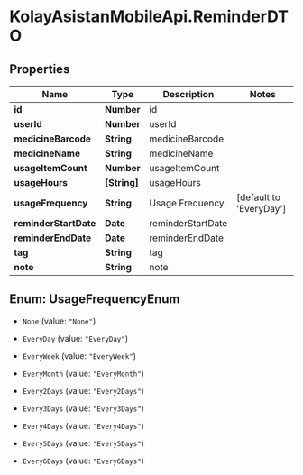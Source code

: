 # KolayAsistanMobileApi.ReminderDTO

## Properties

Name | Type | Description | Notes
------------ | ------------- | ------------- | -------------
**id** | **Number** | id | 
**userId** | **Number** | userId | 
**medicineBarcode** | **String** | medicineBarcode | 
**medicineName** | **String** | medicineName | 
**usageItemCount** | **Number** | usageItemCount | 
**usageHours** | **[String]** | usageHours | 
**usageFrequency** | **String** | Usage Frequency | [default to &#39;EveryDay&#39;]
**reminderStartDate** | **Date** | reminderStartDate | 
**reminderEndDate** | **Date** | reminderEndDate | 
**tag** | **String** | tag | 
**note** | **String** | note | 



## Enum: UsageFrequencyEnum


* `None` (value: `"None"`)

* `EveryDay` (value: `"EveryDay"`)

* `EveryWeek` (value: `"EveryWeek"`)

* `EveryMonth` (value: `"EveryMonth"`)

* `Every2Days` (value: `"Every2Days"`)

* `Every3Days` (value: `"Every3Days"`)

* `Every4Days` (value: `"Every4Days"`)

* `Every5Days` (value: `"Every5Days"`)

* `Every6Days` (value: `"Every6Days"`)




